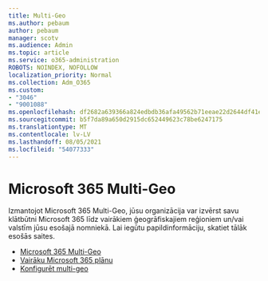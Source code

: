 ```yaml
---
title: Multi-Geo
ms.author: pebaum
author: pebaum
manager: scotv
ms.audience: Admin
ms.topic: article
ms.service: o365-administration
ROBOTS: NOINDEX, NOFOLLOW
localization_priority: Normal
ms.collection: Adm_O365
ms.custom:
- "3046"
- "9001088"
ms.openlocfilehash: df2682a639366a824edbdb36afa49562b71eeae22d2644df41e7bc68490a4f75
ms.sourcegitcommit: b5f7da89a650d2915dc652449623c78be6247175
ms.translationtype: MT
ms.contentlocale: lv-LV
ms.lasthandoff: 08/05/2021
ms.locfileid: "54077333"
---
```

# <a name="microsoft-365-multi-geo"></a>Microsoft 365 Multi-Geo

Izmantojot Microsoft 365 Multi-Geo, jūsu organizācija var izvērst savu klātbūtni Microsoft 365 līdz vairākiem ģeogrāfiskajiem reģioniem un/vai valstīm jūsu esošajā nomniekā. Lai iegūtu papildinformāciju, skatiet tālāk esošās saites.

- [Microsoft 365 Multi-Geo](https://docs.microsoft.com/office365/enterprise/office-365-multi-geo)
- [Vairāku Microsoft 365 plānu](https://docs.microsoft.com/office365/enterprise/plan-for-multi-geo)
- [Konfigurēt multi-geo](https://docs.microsoft.com/office365/enterprise/multi-geo-tenant-configuration)
